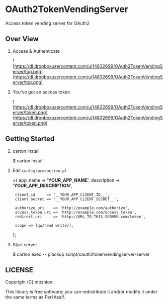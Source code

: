 # OAuth2TokenVendingServer

Access token vending server for OAuth2

## Over View

1. Access & Authenticate

    ![https://dl.dropboxusercontent.com/u/14832699/OAuth2TokenVendingServer/top.png](https://dl.dropboxusercontent.com/u/14832699/OAuth2TokenVendingServer/top.png)

2. You've got an access token

    ![https://dl.dropboxusercontent.com/u/14832699/OAuth2TokenVendingServer/token.png](https://dl.dropboxusercontent.com/u/14832699/OAuth2TokenVendingServer/token.png)

## Getting Started

1. carton install

    $ carton install

2. Edit `config/production.pl`

    +{
        app_name    => '__YOUR_APP_NAME__',
        description => '__YOUR_APP_DESCRIPTION__',

        client_id     => '__YOUR_APP_CLIENT_ID__',
        client_secret => '__YOUR_APP_CLIENT_SECRET__',

        authorize_uri    => 'http://example.com/authorize',
        access_token_uri => 'http://example.com/access_token',
        redirect_uri     => 'http://URL_TO_THIS_SERVER.com/token',

        scope => [qw/read write/],
    };

3. Start server

    $ carton exec -- plackup script/oauth2tokenvendingserver-server

## LICENSE

Copyright (C) moznion.

This library is free software; you can redistribute it and/or modify
it under the same terms as Perl itself.
